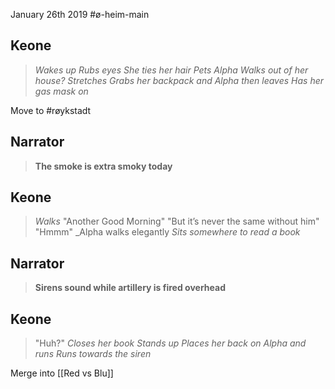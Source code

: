 January 26th 2019
#ø-heim-main 

Keone
---
> _Wakes up_
> _Rubs eyes_
> _She ties her hair_
> _Pets Alpha_
> _Walks out of her house?_
> _Stretches_
> _Grabs her backpack and Alpha then leaves_
> _Has her gas mask on_

Move to #røykstadt 

Narrator
---
> **The smoke is extra smoky today**

Keone
---
> _Walks_
> "Another Good Morning"
> "But it’s never the same without him"
> "Hmmm"
> _Alpha walks elegantly
> _Sits somewhere to read a book_

Narrator
---
> **Sirens sound while artillery is fired overhead**

Keone
---
> "Huh?"
> _Closes her book_
> _Stands up_
> _Places her back on Alpha and runs_
> _Runs towards the siren_

Merge into [[Red vs Blu]]